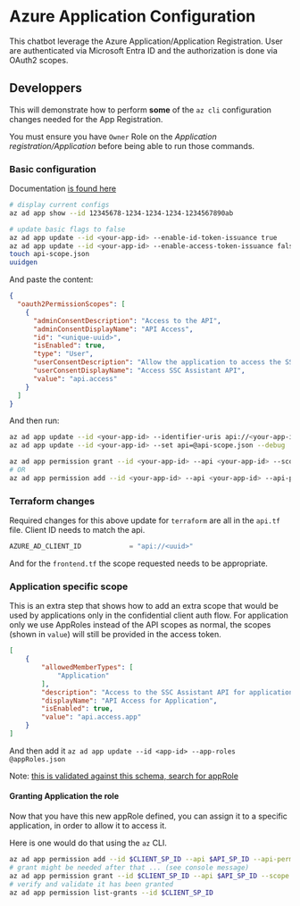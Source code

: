 # Azure Application Configuration

This chatbot leverage the Azure Application/Application Registration. User are authenticated via Microsoft Entra ID
and the authorization is done via OAuth2 scopes.

## Developpers

This will demonstrate how to perform **some** of the `az cli` configuration changes needed for the App Registration.

You must ensure you have `Owner` Role on the *Application registration/Application* before being able to run those
commands.

### Basic configuration

Documentation [is found here](https://learn.microsoft.com/en-us/cli/azure/ad/app?view=azure-cli-latest)

```bash
# display current configs
az ad app show --id 12345678-1234-1234-1234-1234567890ab

# update basic flags to false
az ad app update --id <your-app-id> --enable-id-token-issuance true
az ad app update --id <your-app-id> --enable-access-token-issuance false
touch api-scope.json
uuidgen
```

And paste the content:

```json
{
  "oauth2PermissionScopes": [
    {
      "adminConsentDescription": "Access to the API",
      "adminConsentDisplayName": "API Access",
      "id": "<unique-uuid>",
      "isEnabled": true,
      "type": "User",
      "userConsentDescription": "Allow the application to access the SSC Assistant API on your behalf.",
      "userConsentDisplayName": "Access SSC Assistant API",
      "value": "api.access"
    }
  ]
}
```

And then run:

```bash
az ad app update --id <your-app-id> --identifier-uris api://<your-app-id>
az ad app update --id <your-app-id> --set api=@api-scope.json --debug

az ad app permission grant --id <your-app-id> --api <your-app-id> --scope api.access
# OR
az ad app permission add --id <your-app-id> --api <your-app-id> --api-permissions <unique-uuid>=Scope
```

### Terraform changes

Required changes for this above update for `terraform` are all in the `api.tf` file. Client ID needs to match the api.

```terraform
AZURE_AD_CLIENT_ID            = "api://<uuid>"
```

And for the `frontend.tf` the scope requested needs to be appropriate.


### Application specific scope

This is an extra step that shows how to add an extra scope that would be used by applications only in the confidential client auth flow. For application only we use AppRoles instead of the API scopes as normal, the scopes (shown in `value`) will still be provided in the access token.


```json
[
    {
        "allowedMemberTypes": [
            "Application"
        ],
        "description": "Access to the SSC Assistant API for applications",
        "displayName": "API Access for Application",
        "isEnabled": true,
        "value": "api.access.app"
    }
]
```

And then add it `az ad app update --id <app-id> --app-roles @appRoles.json`

Note: [this is validated against this schema, search for appRole](https://graph.microsoft.com/v1.0/$metadata#applications)

#### Granting Application the role

Now that you have this new appRole defined, you can assign it to a specific application, in order to allow it to access it.

Here is one would do that using the `az` CLI.

```bash
az ad app permission add --id $CLIENT_SP_ID --api $API_SP_ID --api-permissions <your-app-role-id>=Role
# grant might be needed after that ... (see console message)
az ad app permission grant --id $CLIENT_SP_ID --api $API_SP_ID --scope api.access.app
# verify and validate it has been granted
az ad app permission list-grants --id $CLIENT_SP_ID
```
